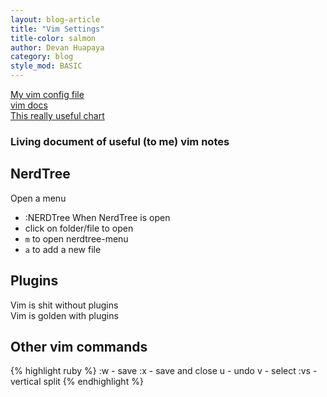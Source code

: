 ```yaml
---
layout: blog-article
title: "Vim Settings"
title-color: salmon
author: Devan Huapaya
category: blog
style_mod: BASIC
---
```



[My vim config file](https://github.com/imdevan/dotfiles/blob/master/.vimrc)  
[vim docs](http://vimdoc.sourceforge.net/htmldoc/options.html)  
[This really useful chart](http://bencrowder.net/files/vim-fu/)  

### Living document of useful (to me) vim notes  

## NerdTree

Open a menu
- :NERDTree
When NerdTree is open
- click on folder/file to open
- `m` to open nerdtree-menu
- `a` to add a new file

## Plugins
Vim is shit without plugins  
Vim is golden with plugins

## Other vim commands

{% highlight ruby %}
:w - save
:x - save and close
u - undo
v - select
:vs - vertical split
{% endhighlight %}
